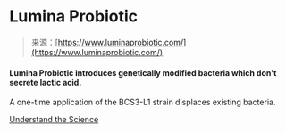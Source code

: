 <!--yml
category: 未分类
date: 2024-05-27 15:05:20
-->

# Lumina Probiotic

> 来源：[https://www.luminaprobiotic.com/](https://www.luminaprobiotic.com/)

#### Lumina Probiotic introduces genetically modified bacteria which don't secrete lactic acid.

A one-time application of the BCS3-L1 strain displaces existing bacteria.

[Understand the Science](/science)